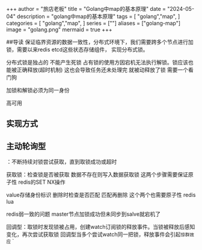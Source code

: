 +++
author = "旅店老板"
title = "Golang中map的基本原理"
date = "2024-05-04"
description = "golang中map的基本原理"
tags = [
	"golang","map",
]
categories = [
    "golang","map",
]
series = [""]
aliases = ["golang-map"]
image = "golang.png"
mermaid = true
+++

##导读
保证临界资源的数据一致性，分布式环境下，我们需要跨多个节点进行加锁，需要以来redis etcd这些状态存储组件，
实现分布式锁。

分布式锁是独占的
不能产生死锁 占有锁的使用方因宕机无法执行解锁。锁应该也能被正确释放(超时机制) 这也会导致任务还未处理完
就被动释放了锁  需要一个看门狗

加锁和解锁必须为同一身份

高可用 

## 实现方式
## 主动轮询型
：不断持续对锁尝试获取，直到取锁成功或超时

获取锁：检查锁是否被获取 数据不存在则写入数据获取锁  这两个步骤需要保证原子性 redis的SET NX操作

value存储身份标识  删除时检查是否匹配 匹配再删除   这个两个也需要原子性  redis lua

redis弱一致的问题  master节点加锁成功但未同步到salve就宕机了


回调型：取锁时发现锁被占用，创建watch订阅锁的释放事件。当锁被释放后感知变化，再次尝试获取锁
回调型当多个尝试watch同一把锁，释放事件会引起`惊群效应`
`